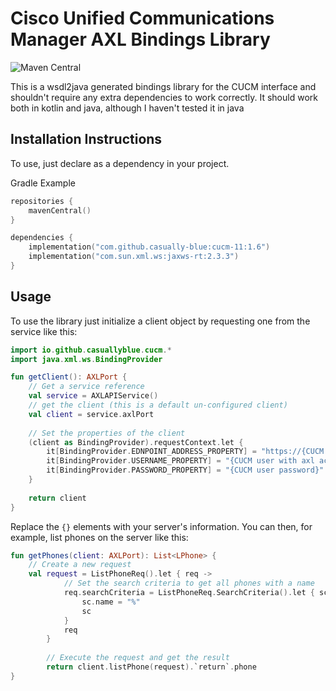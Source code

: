 # Cisco Unified Communications Manager AXL Bindings Library
![Maven Central](https://img.shields.io/maven-central/v/io.github.casually-blue/cucm-11)

This is a wsdl2java generated bindings library for the CUCM interface and shouldn't require any extra dependencies to work correctly. It should work both in kotlin and java, although I haven't tested it in java


## Installation Instructions
To use, just declare as a dependency in your project.

Gradle Example
```kotlin
repositories {
    mavenCentral()
}

dependencies {
    implementation("com.github.casually-blue:cucm-11:1.6")
    implementation("com.sun.xml.ws:jaxws-rt:2.3.3")
}
```

## Usage 
To use the library just initialize a client object by requesting one from the service like this:
```kotlin
import io.github.casuallyblue.cucm.*
import java.xml.ws.BindingProvider

fun getClient(): AXLPort {
    // Get a service reference
    val service = AXLAPIService()
    // get the client (this is a default un-configured client)
    val client = service.axlPort
  
    // Set the properties of the client
    (client as BindingProvider).requestContext.let {
        it[BindingProvider.EDNPOINT_ADDRESS_PROPERTY] = "https://{CUCM Management Hostname}:8443/axl/"
        it[BindingProvider.USERNAME_PROPERTY] = "{CUCM user with axl access permissions}"
        it[BindingProvider.PASSWORD_PROPERTY] = "{CUCM user password}"
    }
  
    return client
}
```
Replace the `{}` elements with your server's information.
You can then, for example, list phones on the server like this:
```kotlin
fun getPhones(client: AXLPort): List<LPhone> {
    // Create a new request
    val request = ListPhoneReq().let { req ->
            // Set the search criteria to get all phones with a name
            req.searchCriteria = ListPhoneReq.SearchCriteria().let { sc ->
                sc.name = "%"
                sc
            }
            req
        }
        
        // Execute the request and get the result
        return client.listPhone(request).`return`.phone
}
```
